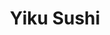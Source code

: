 ---
layout: place
title: "Yiku Sushi"
permalink: /maryland/gaithersburg/yiku-sushi.html
stateAbbr: MD
stateName: Maryland
cityName: Gaithersburg
seo:
  name: "Yiku Sushi"
  type: Restaurant
  links: https://yiku818.com/
description: "Food is available to order online for fast delivery at this neighborhood Japanese restaurant. Yiku Sushi serves delicious sushi in Gaithersburg, Maryland. Try fresh Japanese dishes for a great dining experience. Available for takeout, delivery, lunch, and dinner."
place_id: ChIJI4JnZdgttokRqiNk9UDbFR8
photos:
  - name: >-
      places/ChIJI4JnZdgttokRqiNk9UDbFR8/photos/AeeoHcKJV-dIMd1c751e1yKkMIBxb5kInyHmZMR8eaOi2kr61fw1xoJapyCnWHQ3MNM4EO4tXYHjJvQPkmCpaGn6J9B-O2FFb18GjMXU0U17m7sF9lKB2Snl6U3KNy_JQO9f5b2LRmJqFfajeY9ykcj3D0zOo-WNDQaXG0JfrqSiLjX254NkbqzwUzmUsikoc7W-_Vc2YrwFKsDbkAz4AuVqxli-JVLjgOBdqOB8hRrLWE9k7Jss1ipdbFE0m_eZsluIXklzHBtdJvn3yB5et-GZxhOMEqP9qJeJ-msNbiQQ603sC6kEgoDYDxE3AjF6_ajRF57RMHb_s1FqWjdx-Z0BKXsy_DW0saI7qc8hwVEtI1Dp4I_m6aMReyaN6CUt8rQbVB9q_ZxjsLHufq5ulxjv0IsXugGWoEDlGn3nz4ConEPRppwi
    widthPx: 4032
    heightPx: 3024
    authorAttributions:
      - displayName: Serge Tudor
        uri: https://maps.google.com/maps/contrib/118289347688566316805
        photoUri: >-
          https://lh3.googleusercontent.com/a-/ALV-UjXuT32ef2IgIVcRYmnmm2eJRZrJA52AaoY71cvHb1GIqQ8FNbU=s100-p-k-no-mo
    flagContentUri: >-
      https://www.google.com/local/imagery/report/?cb_client=maps_api_places.places_api&image_key=!1e10!2sCIHM0ogKEICAgICE57rC9gE&hl=en-US
    googleMapsUri: >-
      https://www.google.com/maps/place//data=!3m4!1e2!3m2!1sCIHM0ogKEICAgICE57rC9gE!2e10!4m2!3m1!1s0x89b62dd865678223:0x1f15db40f56423aa
  - name: >-
      places/ChIJI4JnZdgttokRqiNk9UDbFR8/photos/AeeoHcKvzoTo9eNPYXovUPFzrA5PVi_zxBM-Ggs-mT7rokXDjlusMkQwqGESeB76QVzy1V1RuYViiAEWLSILd7rRL0Feaifnag5XrBP0IGvedOWCjsJnbHoos8Ns9K12pKK98MUiNYgSs9hqNPAQEoMgmf315kUhN5pWxXo0fYWb2VQZKwFZuYClP1yWU8wlXdmSqWySgN0xf3kryOie7wXL1vc83dgDlim4xPlD7fEMNjvwjNyLy4puSfDf-uI2iL30PqL9KQkBmd0PrgQDTXIicZF_eK6Bhnw6A5S0M_4EA7SDLDpb43mJuWrEz0aJB8ggA_XeOELDl-Ci3UXccijkz340kx_HaKGQrXUw1xMDnkFaYJV_rfBuaM_qQapEjIwnIP_CTYPE7_dRSD5owAZi2EOOHXayjtvjBq6crthmuT7utw
    widthPx: 4096
    heightPx: 2304
    authorAttributions:
      - displayName: Alicia
        uri: https://maps.google.com/maps/contrib/111530915723788309833
        photoUri: >-
          https://lh3.googleusercontent.com/a-/ALV-UjU9nTME39PkH9eb2oG3SYxVI_mEG58Oen4w65pBbq2TaWemVc15tA=s100-p-k-no-mo
    flagContentUri: >-
      https://www.google.com/local/imagery/report/?cb_client=maps_api_places.places_api&image_key=!1e10!2sCIHM0ogKEICAgMDguc3DFw&hl=en-US
    googleMapsUri: >-
      https://www.google.com/maps/place//data=!3m4!1e2!3m2!1sCIHM0ogKEICAgMDguc3DFw!2e10!4m2!3m1!1s0x89b62dd865678223:0x1f15db40f56423aa
  - name: >-
      places/ChIJI4JnZdgttokRqiNk9UDbFR8/photos/AeeoHcJxIj5IiJ-zLdYOuGApLf6JsCQnXKBmN_6ClVSV2Pi7JFM_6uj-bqXscyS992t9mtfeD7gS1StHCyahcAO27qEc095OAGxBbgAOeH39mcjwrAQW6sJqgVu08Nwkh_gNNRAYTP5Pf-TaYgUL2Sdh1YiSoR9V9w-S5IklemcBOEtvH0b2C4bzSscIQm0CZtjfNrOrQRj5WH_X1IdfEi0P6-U0DgP0-kq79U8Q0fYg4vYhKqjv4YDXzlgwrX1MJob-xVJa1iihKNeQswQPP-2SeMTxly9LxBzVDZdiKThq34QK_KsPSstRgJy5obL4rBAUcBwuwhX13MewcgZeSAsS1zUqZ4DOflxhhXTkx8v9zzxiEQ32W5OmQjgriHSKcYPVr0m0O-qAX4Dmz5AxGNVqyoNRkxpYKP5i-SsMWTAI7Xqtqg
    widthPx: 4080
    heightPx: 3072
    authorAttributions:
      - displayName: Jeremy Hodges
        uri: https://maps.google.com/maps/contrib/118439893102421656380
        photoUri: >-
          https://lh3.googleusercontent.com/a-/ALV-UjXyOd2tm5nR7_WV-3KV5BeVOA37q4d-k8Nt7uIx5HJ84B2n4HCMaQ=s100-p-k-no-mo
    flagContentUri: >-
      https://www.google.com/local/imagery/report/?cb_client=maps_api_places.places_api&image_key=!1e10!2sCIHM0ogKEICAgIC1qt7BWg&hl=en-US
    googleMapsUri: >-
      https://www.google.com/maps/place//data=!3m4!1e2!3m2!1sCIHM0ogKEICAgIC1qt7BWg!2e10!4m2!3m1!1s0x89b62dd865678223:0x1f15db40f56423aa
  - name: >-
      places/ChIJI4JnZdgttokRqiNk9UDbFR8/photos/AeeoHcLZl_V0HS-UMtDLGc7fUWyTZZr9Ry50ZTdk31qcrCjRMx_M59tH7BIxlWApYUkEYyD8HK4UoCa0VXyPVxzuYDtRMBL2bz4TP02k3Yv5xL0Hyns9bd4fES4laFnSc_JXfzxdEMcPBAYzwynRrO0S2bzN0gHV4yuyxFI9M8iU2Xvoc3QdOAFbzOwID0cW1sV8iOIv_akEzmQDFBf7JcWbAh6F6OfENkBNLc8iD0z4yYsALpkaUtHDvKXI1VO8XI1m47WXTOub7YhkCuMvS0ifidg7Fd0XA5nWh9t2nrUJNxsX64ToWCbTdo-aS10fFcdHSk-ISoKe9Sfzi2L3ZWyvWhhwTi1-aX7Sboin0x9oihtwC7Is4RH9jQ_OCrMPtmqwGC2EZtGsrSkwdf_mEbNUOy5Pw6dzbRtSZcx8-DrXVajN2lx-
    widthPx: 3024
    heightPx: 4032
    authorAttributions:
      - displayName: Cyrille
        uri: https://maps.google.com/maps/contrib/111277015067844463236
        photoUri: >-
          https://lh3.googleusercontent.com/a-/ALV-UjXG5E5p5BcwGFwfd7h4Q-VOQldRZg4aRY0m105Pl4Es1liQm97h=s100-p-k-no-mo
    flagContentUri: >-
      https://www.google.com/local/imagery/report/?cb_client=maps_api_places.places_api&image_key=!1e10!2sCIHM0ogKEICAgICX6ObTygE&hl=en-US
    googleMapsUri: >-
      https://www.google.com/maps/place//data=!3m4!1e2!3m2!1sCIHM0ogKEICAgICX6ObTygE!2e10!4m2!3m1!1s0x89b62dd865678223:0x1f15db40f56423aa
  - name: >-
      places/ChIJI4JnZdgttokRqiNk9UDbFR8/photos/AeeoHcKB9Ksqz7LjzvBjd4nRGPANw9uavkLYxIrLAL8IVITuikCaupnVJB8s6h5x96VqsGYAZRDvAReOnU5ljsDg5H537G1OoccS-VW2hSTNhqA1-X2ipUR98zK8ocADcH4xd65fnT1C7SBtdoEJZux0Owyt6Us3DCmSANLPPoE01gaGupXXj3TQy0RXOpYOYrVX3HNHImLkSKMeyiXVpf-nSWftPa6PmscmtlevchiFpT5hDnuZIu0NBQmQEUVUmjRBDH3nQVVcWsfmakZK71r6VqD0bkdBASiN4lp2HaSlY9oFwR8O-krgJEdyqSuBKtSj824zQ7eRFc6baf7MjLXhO4UaJUmQNlBc89_LeIA-PmfaMvBQF2OaaT7pBBUOmvxuDI5jvu44D6SDHEtA30jmezoYtS3PZMoLFKY6dR_YDiLE6g
    widthPx: 3000
    heightPx: 4000
    authorAttributions:
      - displayName: Liyang “Leon” Sun
        uri: https://maps.google.com/maps/contrib/102822346073013996077
        photoUri: >-
          https://lh3.googleusercontent.com/a-/ALV-UjUSYL13cOa9-626UgM8pGceb8YIbRDaleKIPnnNDRjgmgfms2e2tw=s100-p-k-no-mo
    flagContentUri: >-
      https://www.google.com/local/imagery/report/?cb_client=maps_api_places.places_api&image_key=!1e10!2sCIHM0ogKEICAgICHsPniBQ&hl=en-US
    googleMapsUri: >-
      https://www.google.com/maps/place//data=!3m4!1e2!3m2!1sCIHM0ogKEICAgICHsPniBQ!2e10!4m2!3m1!1s0x89b62dd865678223:0x1f15db40f56423aa
  - name: >-
      places/ChIJI4JnZdgttokRqiNk9UDbFR8/photos/AeeoHcKZ35iE88FfcPqFtaamhnD2dASozxQ4cBSbsnii88UMLTjXlA4HxSh0hkL5Zf4dvmAGdiOehMECPR0DPsGJrT08PRZPe__3J0gftqk-d5GPYLgkpCm6eQ6Dw1-AmlLSjqL1_lwGKNjZNLICSYxk3C39ZDeDredOfafXcp8ZcHm5PjxKUjOmYnSCWGoGo7T64XFtl1MQv8mhjnT3dhPcMv218Uh8ZosU4_psgHR65U8Pkk_WUFdlicErBF81c4RbeHqIAeE8PbOracPm9sV3_wUqccOp-et0I1tJ530N5hHMGqp0w8ObO4OJCtjO97N4pGrmvT36atM4cR6kF24fLGPzY2DGQDtADiy1nFDL3246nMyuIo0i_Fy6_WGwtvXFe4siqSg3GZGhLQyoU5gb5PGuaE3ixS2hE7KFxIH6b9B4qpM
    widthPx: 3024
    heightPx: 4032
    authorAttributions:
      - displayName: Esther Wei
        uri: https://maps.google.com/maps/contrib/113607144073306367555
        photoUri: >-
          https://lh3.googleusercontent.com/a-/ALV-UjVSkSvTwv0WFCS7U9y8e54P55IyfxzFbQC65jJ1hqPwMXutP9KbiA=s100-p-k-no-mo
    flagContentUri: >-
      https://www.google.com/local/imagery/report/?cb_client=maps_api_places.places_api&image_key=!1e10!2sCIHM0ogKEICAgICE18fWtwE&hl=en-US
    googleMapsUri: >-
      https://www.google.com/maps/place//data=!3m4!1e2!3m2!1sCIHM0ogKEICAgICE18fWtwE!2e10!4m2!3m1!1s0x89b62dd865678223:0x1f15db40f56423aa
  - name: >-
      places/ChIJI4JnZdgttokRqiNk9UDbFR8/photos/AeeoHcJ2hPBwWaL7z1aPNOkCzZAZbH7A6WLdlFh3jApcMVxzf7-nWA6fShGhHENUT7IJgKJODEFElHvCvu1cmA9EqsXqEF7SQr6KmR1Ezq0INHmHcYIKFMg_xytjKCL9X8IJxBhC-kOjHOmcFNXj3c3T0AogNdBM_rzjcdToBEPFZVBVj4ekX1N4UkALdGgx-bCzsqnPyGJ9o2O394q7aEX53tjiq7qgjGfJfRMMddZ_q84k_Nffd5woJd_YOtKD5xBzpvKaLkmePeQv1q6pF6VVrrwyglilHAhWYlecpHS0zmj9t9R0injmP2TsD89lYHQ2flXlNMSUCQ5IFn_0hz2C8f23lI1UdlieQxsVkBf62CHrz7_Jt1M6xXEstHDmRXiyh0GME6wdxSpDl1eUx9vux6nazF9E3i_CgvbZ1gQOweW-ZPAp
    widthPx: 4032
    heightPx: 3024
    authorAttributions:
      - displayName: Serge Tudor
        uri: https://maps.google.com/maps/contrib/118289347688566316805
        photoUri: >-
          https://lh3.googleusercontent.com/a-/ALV-UjXuT32ef2IgIVcRYmnmm2eJRZrJA52AaoY71cvHb1GIqQ8FNbU=s100-p-k-no-mo
    flagContentUri: >-
      https://www.google.com/local/imagery/report/?cb_client=maps_api_places.places_api&image_key=!1e10!2sCIHM0ogKEICAgICE54rV1QE&hl=en-US
    googleMapsUri: >-
      https://www.google.com/maps/place//data=!3m4!1e2!3m2!1sCIHM0ogKEICAgICE54rV1QE!2e10!4m2!3m1!1s0x89b62dd865678223:0x1f15db40f56423aa
  - name: >-
      places/ChIJI4JnZdgttokRqiNk9UDbFR8/photos/AeeoHcKMj6Fm6HdqChWHDOYU_c9zEfAAkqTkjsh-gbxRuEGJqXDkWjNtX0BHpBBmAGR3G2XUrTZbX5sOIMAk34_OzCOwrW7giDeuLhw669n1_QCF9U1kaZvQ0OZG6zMr8PtrwxW8LWFt_3q4DrNrMXXN7PpeYHAlo3FdcUKoklWWzU0yLxB67ME9qjT1vqRdNNvKWW1LWhgv-uJQ8S0pVdqxAMSknW4cMZjNTp-AJdF33NAxgaafjoZw6rp9miZvrUk-PY3yhnssJHR0LokZfIzCpQGbSrPswoSx2k8JoajM36hHpkZ3WfjixgMfPpl-UI6xlP7JzrR3NvVazGZGzYgfJ5oayccAcVcQCe21Lrn0RzSgCcnLH3XG-9KcQh2wj7S4mFzeebVcygfjwE7jjhGfgkY9aOht2V1mexVD0W0ip0JUGyk
    widthPx: 3600
    heightPx: 4800
    authorAttributions:
      - displayName: Zachary Weisenthal
        uri: https://maps.google.com/maps/contrib/103638034771732120054
        photoUri: >-
          https://lh3.googleusercontent.com/a-/ALV-UjV2YdqMFxcGpwWMTB25btpmvZnRIQJZ95W7Izvo6u70MGUXI6PE=s100-p-k-no-mo
    flagContentUri: >-
      https://www.google.com/local/imagery/report/?cb_client=maps_api_places.places_api&image_key=!1e10!2sCIHM0ogKEICAgIC5ibDPugE&hl=en-US
    googleMapsUri: >-
      https://www.google.com/maps/place//data=!3m4!1e2!3m2!1sCIHM0ogKEICAgIC5ibDPugE!2e10!4m2!3m1!1s0x89b62dd865678223:0x1f15db40f56423aa
  - name: >-
      places/ChIJI4JnZdgttokRqiNk9UDbFR8/photos/AeeoHcIiJ4rS24ooEkEMBsiVrPOz9XjP5oj-bvQmJwYHQccktmijpIhp9dYCVewexeys56jtfEImBM3JxNJtW-F1f2JqusxHKexI6fSy-jS-ZaRFgZlkhbldGRj-vYVjj89rqdMjIFA11SK-HTChY1tTJNuk7PZN3J4Y1gqipovuhhl4nyT0GmZeHciigHm0mIYD_n2KGZopwhd_8AwVrQGYJFPyjD_o481JeJxg0qXMS2OO5pJaO8rKjQgK4qWbaMSQENkwS7lfgH1a57ZT4hN5YpcDefv8Z5oAAMj3YXaJu5-8mp7MRyEkbpn01pCxHp5o3d7xiKfcVwU2N0DNH6qnRP5Ubze6v3k6_FB3LNN1YoPoKhtDZXpS8FEzg9EIKZST0DPbFcCsjS2Ca8gzlVM1Y0HAXQSDW7teSQIHEzj1iLD7Nbg
    widthPx: 1124
    heightPx: 1500
    authorAttributions:
      - displayName: Jane Jing
        uri: https://maps.google.com/maps/contrib/100659293509641257336
        photoUri: >-
          https://lh3.googleusercontent.com/a-/ALV-UjVl7Blw1Eveqlm6Rn52QN2IP10X2wws3jznJcIiK4NxDpIlAPsw=s100-p-k-no-mo
    flagContentUri: >-
      https://www.google.com/local/imagery/report/?cb_client=maps_api_places.places_api&image_key=!1e10!2sCIHM0ogKEICAgID4_MKDrAE&hl=en-US
    googleMapsUri: >-
      https://www.google.com/maps/place//data=!3m4!1e2!3m2!1sCIHM0ogKEICAgID4_MKDrAE!2e10!4m2!3m1!1s0x89b62dd865678223:0x1f15db40f56423aa
  - name: >-
      places/ChIJI4JnZdgttokRqiNk9UDbFR8/photos/AeeoHcK1pg0Uj36qX_20eI8KHXi8jVdK82X09mxtOwAGFom9iNgULZKljWngUJCHrcIwDPQGoUYjIrS7e2OT8qEvKnD8IyPm3268G8ubv1xQkKc9bDhRZ9zaPm04w5m5D1QGjzZBcnfyznB5Ri1pc7btWyBcL0_jWyImtbvUHA9sa5QRnSysfwZfw3WamlpsJlumdqcOeOPdxSHWjqh-yJxGsGRfZ6fbDD2dGHJdr_XatNHghY1Zr9tGspqCEirFosAmij-tCJDUJ4ENfhHpn_OOAFmezMqokLHgLWg59PYKa8t76phlRfeo46m_k1kC1Q0D0ch74JB-ZbKWS6bRzbZguy_kS0qH11oEQ4UPs-AJPLp1it8iFSZaTtBrVkNVCOzuNum272yXXqiTA5l6mSTDm8a9oHdbyEWnUt0NG7hGxd2KIw
    widthPx: 1500
    heightPx: 1124
    authorAttributions:
      - displayName: Jane Jing
        uri: https://maps.google.com/maps/contrib/100659293509641257336
        photoUri: >-
          https://lh3.googleusercontent.com/a-/ALV-UjVl7Blw1Eveqlm6Rn52QN2IP10X2wws3jznJcIiK4NxDpIlAPsw=s100-p-k-no-mo
    flagContentUri: >-
      https://www.google.com/local/imagery/report/?cb_client=maps_api_places.places_api&image_key=!1e10!2sCIHM0ogKEICAgID4_JLZUg&hl=en-US
    googleMapsUri: >-
      https://www.google.com/maps/place//data=!3m4!1e2!3m2!1sCIHM0ogKEICAgID4_JLZUg!2e10!4m2!3m1!1s0x89b62dd865678223:0x1f15db40f56423aa
address: 818 Muddy Branch Rd, Gaithersburg, MD 20878, USA
street: 818 Muddy Branch Rd
city: Gaithersburg
state: MD
zip: '20878'
country: USA
neighborhood: null
latitude: '39.114070'
longitude: '-77.217180'
accessibility_options:
  wheelchairAccessibleParking: true
  wheelchairAccessibleEntrance: true
  wheelchairAccessibleRestroom: true
  wheelchairAccessibleSeating: true
business_status: OPERATIONAL
name: Yiku Sushi
google_maps_links:
  directionsUri: >-
    https://www.google.com/maps/dir//''/data=!4m7!4m6!1m1!4e2!1m2!1m1!1s0x89b62dd865678223:0x1f15db40f56423aa!3e0
  placeUri: https://maps.google.com/?cid=2239937461728060330
  writeAReviewUri: >-
    https://www.google.com/maps/place//data=!4m3!3m2!1s0x89b62dd865678223:0x1f15db40f56423aa!12e1
  reviewsUri: >-
    https://www.google.com/maps/place//data=!4m4!3m3!1s0x89b62dd865678223:0x1f15db40f56423aa!9m1!1b1
  photosUri: >-
    https://www.google.com/maps/place//data=!4m3!3m2!1s0x89b62dd865678223:0x1f15db40f56423aa!10e5
primary_type: Sushi Restaurant
opening_hours:
  regular: null
  current: null
secondary_opening_hours:
  regular:
    weekdayDescriptions: null
    type: null
  current:
    weekdayDescriptions: null
    type: null
phone: (301) 990-6688
price_level: null
price_range: $10 &ndash; $20
rating: '4.6'
rating_count: 245
website: https://yiku818.com/
reviews:
  - name: >-
      places/ChIJI4JnZdgttokRqiNk9UDbFR8/reviews/ChZDSUhNMG9nS0VJQ0FnTURndWMzREJ3EAE
    relativePublishTimeDescription: a month ago
    rating: 5
    text:
      text: >-
        Special Maki Roll: Green Dragon Maki ✅🔥 👌


        Gyoza 🥟🤌  The best I've ever had. The dough wrapper so delicate it
        practically melted in my mouth.


        Miso soup ✅ A classic, hard to mess up, but I really liked that it had
        many tofu & seaweed pieces.


        The atmosphere is great, you can watch the Chef's prepare your rolls
        fresh behind the bar. The service was phenomenal and the prices very
        reasonable. I'll definitely be back to try more items on the menu.
      languageCode: en
    originalText:
      text: >-
        Special Maki Roll: Green Dragon Maki ✅🔥 👌


        Gyoza 🥟🤌  The best I've ever had. The dough wrapper so delicate it
        practically melted in my mouth.


        Miso soup ✅ A classic, hard to mess up, but I really liked that it had
        many tofu & seaweed pieces.


        The atmosphere is great, you can watch the Chef's prepare your rolls
        fresh behind the bar. The service was phenomenal and the prices very
        reasonable. I'll definitely be back to try more items on the menu.
      languageCode: en
    authorAttribution:
      displayName: Alicia
      uri: https://www.google.com/maps/contrib/111530915723788309833/reviews
      photoUri: >-
        https://lh3.googleusercontent.com/a-/ALV-UjU9nTME39PkH9eb2oG3SYxVI_mEG58Oen4w65pBbq2TaWemVc15tA=s128-c0x00000000-cc-rp-mo-ba4
    publishTime: '2025-02-26T00:20:57.596819Z'
    flagContentUri: >-
      https://www.google.com/local/review/rap/report?postId=ChZDSUhNMG9nS0VJQ0FnTURndWMzREJ3EAE&d=17924085&t=1
    googleMapsUri: >-
      https://www.google.com/maps/reviews/data=!4m6!14m5!1m4!2m3!1sChZDSUhNMG9nS0VJQ0FnTURndWMzREJ3EAE!2m1!1s0x89b62dd865678223:0x1f15db40f56423aa
  - name: >-
      places/ChIJI4JnZdgttokRqiNk9UDbFR8/reviews/ChdDSUhNMG9nS0VJQ0FnSUNIc1BuaXVRRRAB
    relativePublishTimeDescription: a month ago
    rating: 4
    text:
      text: >-
        2/23/25 - good food still with freebies in every order, but their
        service has improved. Yay! 😃


        -------

        Good sushi/ sashimi place for the price. They usually give out free
        stuff with every order. For instance, we got a free order of California
        rolls last time we ordered. Service and atmosphere could be better
        though.
      languageCode: en
    originalText:
      text: >-
        2/23/25 - good food still with freebies in every order, but their
        service has improved. Yay! 😃


        -------

        Good sushi/ sashimi place for the price. They usually give out free
        stuff with every order. For instance, we got a free order of California
        rolls last time we ordered. Service and atmosphere could be better
        though.
      languageCode: en
    authorAttribution:
      displayName: Liyang “Leon” Sun
      uri: https://www.google.com/maps/contrib/102822346073013996077/reviews
      photoUri: >-
        https://lh3.googleusercontent.com/a-/ALV-UjUSYL13cOa9-626UgM8pGceb8YIbRDaleKIPnnNDRjgmgfms2e2tw=s128-c0x00000000-cc-rp-mo-ba6
    publishTime: '2025-02-23T23:11:13.187801Z'
    flagContentUri: >-
      https://www.google.com/local/review/rap/report?postId=ChdDSUhNMG9nS0VJQ0FnSUNIc1BuaXVRRRAB&d=17924085&t=1
    googleMapsUri: >-
      https://www.google.com/maps/reviews/data=!4m6!14m5!1m4!2m3!1sChdDSUhNMG9nS0VJQ0FnSUNIc1BuaXVRRRAB!2m1!1s0x89b62dd865678223:0x1f15db40f56423aa
  - name: >-
      places/ChIJI4JnZdgttokRqiNk9UDbFR8/reviews/ChZDSUhNMG9nS0VJQ0FnSUMtXy1iYURREAE
    relativePublishTimeDescription: a year ago
    rating: 5
    text:
      text: >-
        Friendly & professional service with reliably good sashimi and
        generously stuffed rolls. The dining room is open again! It’s spacious
        for a spot in a shopping strip with nice ambient lighting, TVs and soft
        music. It’s suitable for families or a casual date night.
      languageCode: en
    originalText:
      text: >-
        Friendly & professional service with reliably good sashimi and
        generously stuffed rolls. The dining room is open again! It’s spacious
        for a spot in a shopping strip with nice ambient lighting, TVs and soft
        music. It’s suitable for families or a casual date night.
      languageCode: en
    authorAttribution:
      displayName: Heather Monique
      uri: https://www.google.com/maps/contrib/110613108140561732098/reviews
      photoUri: >-
        https://lh3.googleusercontent.com/a-/ALV-UjWCzdWdxUS2vaI80QT1KSLahPhqwgnddKjJ3nLqRK0YNp4uaFQhbw=s128-c0x00000000-cc-rp-mo-ba5
    publishTime: '2023-11-05T19:43:43.485198Z'
    flagContentUri: >-
      https://www.google.com/local/review/rap/report?postId=ChZDSUhNMG9nS0VJQ0FnSUMtXy1iYURREAE&d=17924085&t=1
    googleMapsUri: >-
      https://www.google.com/maps/reviews/data=!4m6!14m5!1m4!2m3!1sChZDSUhNMG9nS0VJQ0FnSUMtXy1iYURREAE!2m1!1s0x89b62dd865678223:0x1f15db40f56423aa
  - name: >-
      places/ChIJI4JnZdgttokRqiNk9UDbFR8/reviews/ChZDSUhNMG9nS0VJQ0FnSUM1aWJEUFdnEAE
    relativePublishTimeDescription: a year ago
    rating: 5
    text:
      text: >-
        I have been coming to Yiku Sushi with my dad every week for close to 7
        years now. The sushi is always 10/10 with fresh fish and ingredients.
        There is very rarely a wait. The staff is friendly and attentive. Very
        reasonably priced. Clean restaurant.


        My favorite sushi spot! Come give it a try.
      languageCode: en
    originalText:
      text: >-
        I have been coming to Yiku Sushi with my dad every week for close to 7
        years now. The sushi is always 10/10 with fresh fish and ingredients.
        There is very rarely a wait. The staff is friendly and attentive. Very
        reasonably priced. Clean restaurant.


        My favorite sushi spot! Come give it a try.
      languageCode: en
    authorAttribution:
      displayName: Zachary Weisenthal
      uri: https://www.google.com/maps/contrib/103638034771732120054/reviews
      photoUri: >-
        https://lh3.googleusercontent.com/a-/ALV-UjV2YdqMFxcGpwWMTB25btpmvZnRIQJZ95W7Izvo6u70MGUXI6PE=s128-c0x00000000-cc-rp-mo-ba2
    publishTime: '2023-10-15T11:15:22.781955Z'
    flagContentUri: >-
      https://www.google.com/local/review/rap/report?postId=ChZDSUhNMG9nS0VJQ0FnSUM1aWJEUFdnEAE&d=17924085&t=1
    googleMapsUri: >-
      https://www.google.com/maps/reviews/data=!4m6!14m5!1m4!2m3!1sChZDSUhNMG9nS0VJQ0FnSUM1aWJEUFdnEAE!2m1!1s0x89b62dd865678223:0x1f15db40f56423aa
  - name: >-
      places/ChIJI4JnZdgttokRqiNk9UDbFR8/reviews/ChdDSUhNMG9nS0VJQ0FnSURtMHE3THFRRRAB
    relativePublishTimeDescription: 3 years ago
    rating: 5
    text:
      text: >-
        We just moved into the neighborhood and are slowly trying out the
        restaurants near our house. Saw this little spot and looked it up. With
        only three previous reviews, we weren’t sure what to think of it. But
        decided, what the heck let’s give it a try. Let me tell you, hands down
        one of the best sushi joints anywhere in the 15 mile radius. First off,
        very easy online menu and ordering process. When we went to pick up our
        order we were met with the most friendly and attentive staff. Our food
        was ready on time and we brought it home to eat it. And as soon as we
        opened the bag, we were so impressed. Huge rolls, with honestly some of
        the freshest ingredients. I mean look at the size of that avocado
        chunks, look at the fish chucks. The rice was fresh and made well. The
        presentation was beautiful too… of course I couldn’t help myself to a
        few before taking those pics. This place has officially become our
        favorite sushi joint! Absolutely must have and see for yourself.
      languageCode: en
    originalText:
      text: >-
        We just moved into the neighborhood and are slowly trying out the
        restaurants near our house. Saw this little spot and looked it up. With
        only three previous reviews, we weren’t sure what to think of it. But
        decided, what the heck let’s give it a try. Let me tell you, hands down
        one of the best sushi joints anywhere in the 15 mile radius. First off,
        very easy online menu and ordering process. When we went to pick up our
        order we were met with the most friendly and attentive staff. Our food
        was ready on time and we brought it home to eat it. And as soon as we
        opened the bag, we were so impressed. Huge rolls, with honestly some of
        the freshest ingredients. I mean look at the size of that avocado
        chunks, look at the fish chucks. The rice was fresh and made well. The
        presentation was beautiful too… of course I couldn’t help myself to a
        few before taking those pics. This place has officially become our
        favorite sushi joint! Absolutely must have and see for yourself.
      languageCode: en
    authorAttribution:
      displayName: S K
      uri: https://www.google.com/maps/contrib/101687472447931741651/reviews
      photoUri: >-
        https://lh3.googleusercontent.com/a-/ALV-UjV7p0xohPIzGqAHVLvPhAd62ZHF_IWo2tvYKrAsKy9jGuLHrt52=s128-c0x00000000-cc-rp-mo
    publishTime: '2022-01-23T23:55:50.094973Z'
    flagContentUri: >-
      https://www.google.com/local/review/rap/report?postId=ChdDSUhNMG9nS0VJQ0FnSURtMHE3THFRRRAB&d=17924085&t=1
    googleMapsUri: >-
      https://www.google.com/maps/reviews/data=!4m6!14m5!1m4!2m3!1sChdDSUhNMG9nS0VJQ0FnSURtMHE3THFRRRAB!2m1!1s0x89b62dd865678223:0x1f15db40f56423aa
parking_options:
  freeParkingLot: true
  freeStreetParking: true
  valetParking: false
payment_options:
  acceptsCreditCards: true
  acceptsDebitCards: true
  acceptsCashOnly: false
  acceptsNfc: true
allow_dogs: null
curbside_pickup: true
delivery: true
dine_in: true
good_for_children: true
good_for_groups: true
good_for_sports: null
live_music: false
menu_for_children: false
outdoor_seating: true
reservable: true
restroom: true
serves_beer: true
serves_breakfast: null
serves_brunch: false
serves_cocktails: null
serves_coffee: null
serves_dinner: true
serves_dessert: true
serves_lunch: true
serves_vegetarian_food: true
serves_wine: true
takeout: true
summary: >-
  Food is available to order online for fast delivery at this neighborhood
  Japanese restaurant.

---